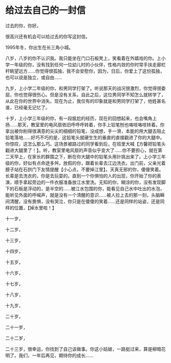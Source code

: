 # 给过去自己的一封信

过去的你，你好。

很高兴还有机会可以给过去的你写这封信。

1995年冬，你出生在长三角小城。

八岁，八岁的你不认识我。我只能坐在门口石板凳上，笑看着在外嬉戏的你。上小学一年级的你，没有找到任何一位幼儿时的小伙伴，性格内敛的你时常手扶走廊栏杆眺望远方……你觉得很孤独，我不会安慰你，因为，日后，你爱上了这份孤独，也可以说是独立，或自由……

九岁，上小学二年级的你，和男同学打架了。听说那天的战况很激烈，你觉得很委屈，你也觉得很伤心。但是没有关系，自此之后，这位男同学不知怎么就转学了，从此在你的世界中消失。现在为止，我仅有的印象就是和男同学打架了，他姓甚名谁，已经毫无记忆了。

十岁，上小学三年级的你，有一段尴尬的经历，现在的回想起来，也会嘴角上扬……那天，教室里的电风扇依旧呼呼呼转着，你手上铅笔刨也咯吱咯吱转着。你拿出被你削得很满意的尖尖的细细的铅笔，没成想，手一滑，本能的用大腿去阻止铅笔落地……好巧不巧的是，这铅笔头就硬生生的垂直的直接戳进了你的大腿中。你惊叹，这怎么那么巧。这场景被路过的同学看到后，在班里大喊【方馨把铅笔头戳进大腿里了！】。听，教室里电风扇的声音似乎变大了……你不要担心，就在第二天早上，在家长的群围之下，断在你大腿中的铅笔头用针挑出来了。上小学三年级的你，好似有点命途多舛。放假的你，跟着长辈去江边洗衣。出门前，父亲光着膀子站在石拱门下友情提醒【小心点，不要掉江里】。天真无邪的你，傻傻笑着。长辈是去洗衣的，你是去玩耍的。直到一个你惧怕的人的出现，你开始了你的表演，顺手拿起旁边的一件衣服准备放江水里洗。无知的你，糊涂的你，没有发现脚下的石板是浮动的，是半空的……被江水包围的你，能看见自己水中吐出的水泡，能听见外面的呼喊声，就是没有一个清醒的意识……被人拉上去的那一刻，头脑瞬间清醒，没有畏惧，没有哭泣，你只是在傻傻的笑着……还是同样的站姿，还是同样的位置，【掉水里啦！】

十一岁，

十二岁，

十三岁，

十四岁，

十五岁，

十六岁，

十七岁，

十八岁，

十九岁，

二十岁，

二十一岁，

二十二岁，

二十三岁，很幸运，你找到了自己该做事。你这小姑娘，一路挺过来，算是柳暗花明了。我们，一年后再见，期待你的成长……
